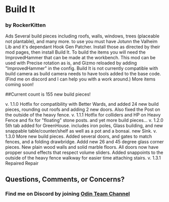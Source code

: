 ﻿
# Build It

### by RockerKitten

Ads Several build pieces including roofs, walls, windows, trees (placeable not plantable), and many more.
to use you must have Jotunn the Valheim Lib and it's dependant Hook Gen Patcher. Install those as directed by their mod pages, then install Build It.
To build the items you will need the ImprovedHammer that can be made at the workbench.
This mod can be used with Precise rotation as is, and Gizmo reloaded by adding "ImprovedHammer" in the config.
Build It is not currently compatible with build camera as build camera needs to have tools added to the base code. (Find me on discord and I can help you with a work around.)
More items coming soon! 

##Current count is 155 new build pieces!

v. 1.1.0 Hotfix for compatibility with Better Wards, and added 24 new build pieces, rounding out roofs and adding 2 new doors. Also fixed the Post on the outside of the heavy fence.
v. 1.1.1 Hotfix for colliders and HP on Heavy Fence and fix for "floating" stone posts. and yet more build pieces...
v. 1.2.0 5th tab added for GreenHouse. includes iron poles, Glass building, and new snappable table/counter/shelf as well as a pot and a bonsai. new Sink.
v. 1.3.0 More new build pieces. Added several doors, and gates to match fences, and a folding drawbridge. Addd new 26 and 45 degree glass corner pieces. New plain wood walls and solid marble floors. All doors now have propper sound effects that respect volume sliders. Added snappoints to the outside of the heavy fence walkway for easier time attaching stairs.
v. 1.3.1 Repaired Repair

## Questions, Comments, or Concerns?
### Find me on Discord by joining [Odin Team Channel](https://discord.gg/hfgmEc2hXt)